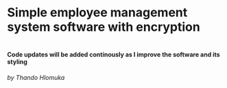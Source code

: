 <h1> Simple employee management system software with encryption <h1/>
  
<h4> Code updates will be added continously as I improve the software and its styling <h4/>

<h6> by Thando Hlomuka <h6/>

